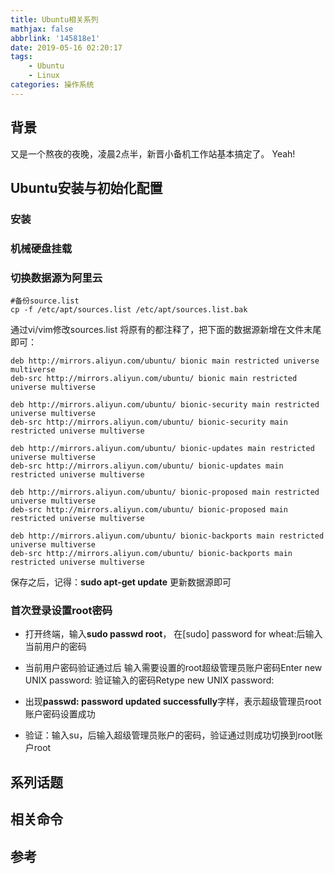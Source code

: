 ```yaml
---
title: Ubuntu相关系列
mathjax: false
abbrlink: '145818e1'
date: 2019-05-16 02:20:17
tags:
    - Ubuntu
    - Linux
categories: 操作系统
---
```


## 背景
又是一个熬夜的夜晚，凌晨2点半，新晋小备机工作站基本搞定了。 Yeah!

## Ubuntu安装与初始化配置
### 安装
### 机械硬盘挂载
### 切换数据源为阿里云

```shell
#备份source.list
cp -f /etc/apt/sources.list /etc/apt/sources.list.bak
```

通过vi/vim修改sources.list
将原有的都注释了，把下面的数据源新增在文件末尾即可：
```shell
deb http://mirrors.aliyun.com/ubuntu/ bionic main restricted universe multiverse
deb-src http://mirrors.aliyun.com/ubuntu/ bionic main restricted universe multiverse

deb http://mirrors.aliyun.com/ubuntu/ bionic-security main restricted universe multiverse
deb-src http://mirrors.aliyun.com/ubuntu/ bionic-security main restricted universe multiverse

deb http://mirrors.aliyun.com/ubuntu/ bionic-updates main restricted universe multiverse
deb-src http://mirrors.aliyun.com/ubuntu/ bionic-updates main restricted universe multiverse

deb http://mirrors.aliyun.com/ubuntu/ bionic-proposed main restricted universe multiverse
deb-src http://mirrors.aliyun.com/ubuntu/ bionic-proposed main restricted universe multiverse

deb http://mirrors.aliyun.com/ubuntu/ bionic-backports main restricted universe multiverse
deb-src http://mirrors.aliyun.com/ubuntu/ bionic-backports main restricted universe multiverse
```

保存之后，记得：**sudo apt-get update**
更新数据源即可

### 首次登录设置root密码
- 打开终端，输入**sudo passwd root**，
在[sudo] password for wheat:后输入当前用户的密码

- 当前用户密码验证通过后
输入需要设置的root超级管理员账户密码Enter new UNIX password:
验证输入的密码Retype new UNIX password:

- 出现**passwd: password updated successfully**字样，表示超级管理员root账户密码设置成功
- 验证：输入su，后输入超级管理员账户的密码，验证通过则成功切换到root账户root

## 系列话题
## 相关命令
## 参考